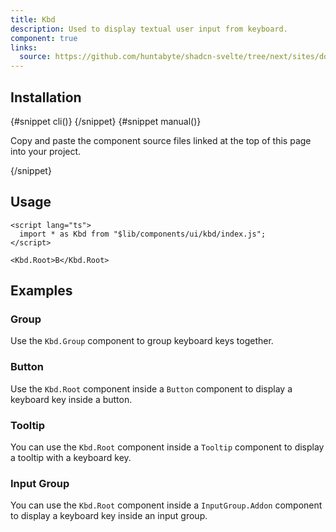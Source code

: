 ```yaml
---
title: Kbd
description: Used to display textual user input from keyboard.
component: true
links:
  source: https://github.com/huntabyte/shadcn-svelte/tree/next/sites/docs/src/lib/registry/ui/kbd
---
```


<script>
	import ComponentPreview from "$lib/components/component-preview.svelte";
	import PMAddComp from "$lib/components/pm-add-comp.svelte";
	import PMInstall from "$lib/components/pm-install.svelte";
	import Steps from "$lib/components/steps.svelte";
	import InstallTabs from "$lib/components/install-tabs.svelte";
	import Step from "$lib/components/step.svelte";
</script>

<ComponentPreview name="kbd-demo">

<div></div>

</ComponentPreview>

## Installation

<InstallTabs>
{#snippet cli()}
<PMAddComp name="kbd" />
{/snippet}
{#snippet manual()}
<Steps>

<Step>

Copy and paste the component source files linked at the top of this page into your project.

</Step>

</Steps>
{/snippet}
</InstallTabs>

## Usage

```svelte
<script lang="ts">
  import * as Kbd from "$lib/components/ui/kbd/index.js";
</script>

<Kbd.Root>B</Kbd.Root>
```

## Examples

### Group

Use the `Kbd.Group` component to group keyboard keys together.

<ComponentPreview name="kbd-group-demo">

<div></div>

</ComponentPreview>

### Button

Use the `Kbd.Root` component inside a `Button` component to display a keyboard key inside a button.

<ComponentPreview name="kbd-button-demo">

<div></div>

</ComponentPreview>

### Tooltip

You can use the `Kbd.Root` component inside a `Tooltip` component to display a tooltip with a keyboard key.

<ComponentPreview name="kbd-tooltip-demo">

<div></div>

</ComponentPreview>

### Input Group

You can use the `Kbd.Root` component inside a `InputGroup.Addon` component to display a keyboard key inside an input group.

<ComponentPreview name="kbd-input-group-demo">

<div></div>

</ComponentPreview>

